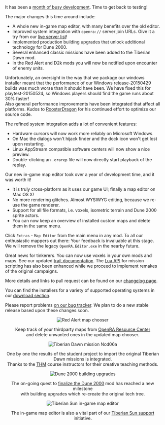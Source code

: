 It has been a [month of busy development](https://github.com/OpenRA/OpenRA/pulse/monthly). Time to get back to testing!

The major changes this time around include:

  - A whole new in-game map editor, with many benefits over the old editor.
  - Improved system integration with `openra://` server join URLs. Give it a try from our [live server list](/games/)!
  - Implemented production building upgrades that unlock additional technology for Dune 2000.
  - Several enhanced classic missions have been added to the Tiberian Dawn mod.
  - In the Red Alert and D2k mods you will now be notified upon encounter of enemy units.

Unfortunately, an oversight in the way that we package our windows installer meant that the performance of our Windows release-20150429 builds was much worse than it should have been. We have fixed this for playtest-20150524, so Windows players should find the game runs about 30% faster!<br>
Also general performance improvements have been integrated that affect all platforms. Kudos to [RoosterDragon](https://github.com/RoosterDragon) for his continued effort to optimize our source code.

The refined system integration adds a lot of convenient features:

  - Hardware cursors will now work more reliably on Microsoft Windows.
  - On Mac the dialogs won't hijack finder and the dock icon won't get lost upon restarting.
  - Linux AppStream compatible software centers will now show a nice preview.
  - Double-clicking an `.orarep` file will now directly start playback of the replay.

Our new in-game map editor took over a year of development time, and it was worth it!

  - It is truly cross-platform as it uses our game UI; finally a map editor on Mac OS X!
  - No more rendering glitches. Almost WYSIWYG editing, because we re-use the game renderer.
  - Support for all file formats, i.e. voxels, isometric terrain and Dune 2000 sprite actors.
  - You can now keep an overview of installed custom maps and delete them in the same menu.

Click `Extras` - `Map Editor` from the main menu in any mod. To all our enthusiastic mappers out there: Your feedback is invaluable at this stage. We will remove the legacy `OpenRA.Editor.exe` in the nearby future.

Great news for tinkerers. You can now use voxels in your own mods and maps. See our updated [trait documentation](https://github.com/OpenRA/OpenRA/wiki/Traits-(playtest)).
The [Lua API](https://github.com/OpenRA/OpenRA/wiki/Lua-API-(playtest)) for mission scripting has also been enhanced while we proceed to implement remakes of the original campaigns.

More details and links to pull request can be found on our [changelog page](http://changelog.openra.net/).

You can find the installers for a variety of supported operating systems in our [download section](/download/).

Please report problems [on our bug tracker](http://bugs.openra.net). We plan to do a new stable release based upon these changes soon.

<div style="text-align:center" markdown="1">

![Red Alert map chooser](/images/news/20150524-ra-map-chooser.png)

Keep track of your thirdparty maps from [OpenRA Resource Center](http://resource.openra.net/)<br>and delete unwanted ones in the updated map chooser.

![Tiberian Dawn mission Nod06a](/images/news/20150524-cnc-nod06a.png)

One by one the results of the student project to import the original Tiberian Dawn missions is integrated.<br>Thanks to the [THM](http://www.thm.de/site/en/) course instructors for their creative teaching methods.

![Dune 2000 building upgrades](/images/news/20150524-d2k-building-upgrades.png)

The on-going quest to [finalize the Dune 2000](https://github.com/OpenRA/OpenRA/issues/7751) mod has reached a new milestone<br>with building upgrades which re-create the original tech tree.

![Tiberian Sun in-game map editor](/images/news/20150524-ts-ingame-editor.png)

The in-game map editor is also a vital part of our [Tiberian Sun support](https://github.com/OpenRA/OpenRA/issues/5350) initiative.

</div>
